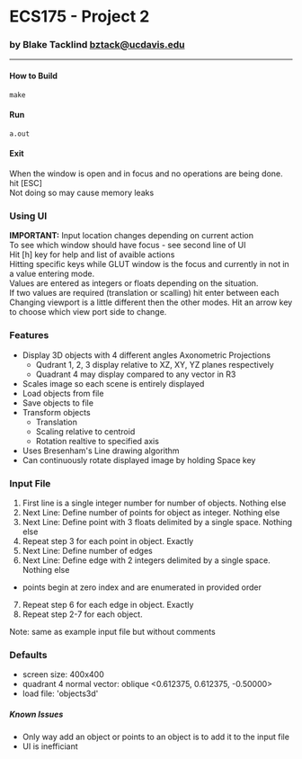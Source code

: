 # ECS175 - Project 2
### by Blake Tacklind <bztack@ucdavis.edu>

---
#### How to Build
```
make
````
#### Run
```
a.out
```
#### Exit
When the window is open and in focus and no operations are being done. hit [ESC]\
Not doing so may cause memory leaks

### Using UI
**IMPORTANT:** Input location changes depending on current action\
To see which window should have focus - see second line of UI\
Hit [h] key for help and list of avaible actions\
Hitting specific keys while GLUT window is the focus and currently in not in a value entering mode.\
Values are entered as integers or floats depending on the situation.\
If two values are required (translation or scalling) hit enter between each\
Changing viewport is a little different then the other modes. Hit an arrow key to choose which view port side to change.

### Features
* Display 3D objects with 4 different angles Axonometric Projections
  * Qudrant 1, 2, 3 display relative to XZ, XY, YZ planes respectively
  * Quadrant 4 may display compared to any vector in R3
* Scales image so each scene is entirely displayed
* Load objects from file
* Save objects to file
* Transform objects
  * Translation
  * Scaling relative to centroid
  * Rotation realtive to specified axis
* Uses Bresenham's Line drawing algorithm
* Can continuously rotate displayed image by holding Space key

### Input File
1. First line is a single integer number for number of objects. Nothing else
2. Next Line: Define number of points for object as integer. Nothing else
3. Next Line: Define point with 3 floats delimited by a single space. Nothing else
4. Repeat step 3 for each point in object. Exactly
5. Next Line: Define number of edges
6. Next Line: Define edge with 2 integers delimited by a single space. Nothing else
  * points begin at zero index and are enumerated in provided order
7. Repeat step 6 for each edge in object. Exactly
8. Repeat step 2-7 for each object.

Note: same as example input file but without comments

### Defaults
* screen size: 400x400
* quadrant 4 normal vector: oblique <0.612375, 0.612375, -0.50000>
* load file: 'objects3d'

##### Known Issues
* Only way add an object or points to an object is to add it to the input file
* UI is inefficiant
